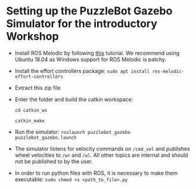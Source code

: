 # **Setting up the PuzzleBot Gazebo Simulator for the introductory Workshop** #
- Install ROS Melodic by following [this](http://wiki.ros.org/melodic/Installation/) tutorial. We recommend using Ubuntu 18.04 as Windows support for ROS Melodic is patchy.
- Install the effort controllers package: `sudo apt install ros-melodic-effort-controllers`
- Extract this zip file
- Enter the folder and build the catkin workspace:

	`cd catkin_ws`
	
	`catkin_make`

- Run the simulator: `roslaunch puzzlebot_gazebo puzzlebot_gazebo.launch`
- The simulator listens for velocity commands on `/cmd_vel` and publishes wheel velocities to `/wr` and `/wl`. All other topics are internal and should not be published to by the user.
- In order to run python files with ROS, it is necessary to make them executable:
	`sudo chmod +x <path_to_file>.py`



